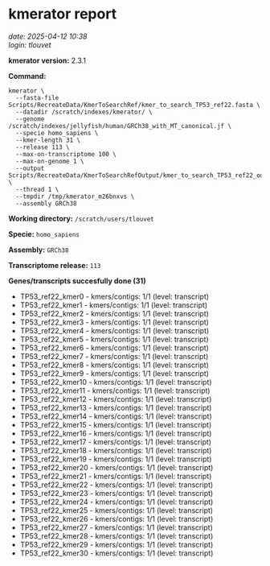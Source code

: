 # kmerator report
*date: 2025-04-12 10:38*  
*login: tlouvet*

**kmerator version:** 2.3.1

**Command:**

```
kmerator \
  --fasta-file Scripts/RecreateData/KmerToSearchRef/kmer_to_search_TP53_ref22.fasta \
  --datadir /scratch/indexes/kmerator/ \
  --genome /scratch/indexes/jellyfish/human/GRCh38_with_MT_canonical.jf \
  --specie homo_sapiens \
  --kmer-length 31 \
  --release 113 \
  --max-on-transcriptome 100 \
  --max-on-genome 1 \
  --output Scripts/RecreateData/KmerToSearchRefOutput/kmer_to_search_TP53_ref22_output \
  --thread 1 \
  --tmpdir /tmp/kmerator_m26bnxvs \
  --assembly GRCh38
```

**Working directory:** `/scratch/users/tlouvet`

**Specie:** `homo_sapiens`

**Assembly:** `GRCh38`

**Transcriptome release:** `113`

**Genes/transcripts succesfully done (31)**

- TP53_ref22_kmer0 - kmers/contigs: 1/1 (level: transcript)
- TP53_ref22_kmer1 - kmers/contigs: 1/1 (level: transcript)
- TP53_ref22_kmer2 - kmers/contigs: 1/1 (level: transcript)
- TP53_ref22_kmer3 - kmers/contigs: 1/1 (level: transcript)
- TP53_ref22_kmer4 - kmers/contigs: 1/1 (level: transcript)
- TP53_ref22_kmer5 - kmers/contigs: 1/1 (level: transcript)
- TP53_ref22_kmer6 - kmers/contigs: 1/1 (level: transcript)
- TP53_ref22_kmer7 - kmers/contigs: 1/1 (level: transcript)
- TP53_ref22_kmer8 - kmers/contigs: 1/1 (level: transcript)
- TP53_ref22_kmer9 - kmers/contigs: 1/1 (level: transcript)
- TP53_ref22_kmer10 - kmers/contigs: 1/1 (level: transcript)
- TP53_ref22_kmer11 - kmers/contigs: 1/1 (level: transcript)
- TP53_ref22_kmer12 - kmers/contigs: 1/1 (level: transcript)
- TP53_ref22_kmer13 - kmers/contigs: 1/1 (level: transcript)
- TP53_ref22_kmer14 - kmers/contigs: 1/1 (level: transcript)
- TP53_ref22_kmer15 - kmers/contigs: 1/1 (level: transcript)
- TP53_ref22_kmer16 - kmers/contigs: 1/1 (level: transcript)
- TP53_ref22_kmer17 - kmers/contigs: 1/1 (level: transcript)
- TP53_ref22_kmer18 - kmers/contigs: 1/1 (level: transcript)
- TP53_ref22_kmer19 - kmers/contigs: 1/1 (level: transcript)
- TP53_ref22_kmer20 - kmers/contigs: 1/1 (level: transcript)
- TP53_ref22_kmer21 - kmers/contigs: 1/1 (level: transcript)
- TP53_ref22_kmer22 - kmers/contigs: 1/1 (level: transcript)
- TP53_ref22_kmer23 - kmers/contigs: 1/1 (level: transcript)
- TP53_ref22_kmer24 - kmers/contigs: 1/1 (level: transcript)
- TP53_ref22_kmer25 - kmers/contigs: 1/1 (level: transcript)
- TP53_ref22_kmer26 - kmers/contigs: 1/1 (level: transcript)
- TP53_ref22_kmer27 - kmers/contigs: 1/1 (level: transcript)
- TP53_ref22_kmer28 - kmers/contigs: 1/1 (level: transcript)
- TP53_ref22_kmer29 - kmers/contigs: 1/1 (level: transcript)
- TP53_ref22_kmer30 - kmers/contigs: 1/1 (level: transcript)
